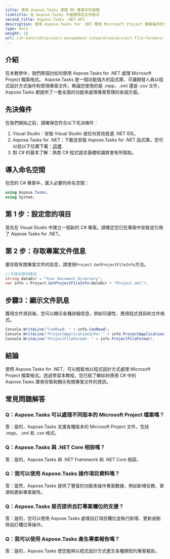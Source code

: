 ```yaml
---
title: 使用 Aspose.Tasks 掌握 MS 專案文件處理
linktitle: 在 Aspose.Tasks 中處理項目文件格式
second_title: Aspose.Tasks .NET API
description: 使用 Aspose.Tasks for .NET 釋放 Microsoft Project 檔案操作的強大功能。深入研究無縫整合和管理。
type: docs
weight: 18
url: /zh-hant/net/project-management-integration/project-file-formats/
---
```

## 介紹
在本教學中，我們將探討如何使用 Aspose.Tasks for .NET 處理 Microsoft Project 檔案格式。 Aspose.Tasks 是一個功能強大的函式庫，可讓開發人員以程式設計方式操作和管理專案文件。無論您使用的是 .mpp、.xml 還是 .csv 文件，Aspose.Tasks 都提供了一套全面的功能來處理專案管理的各個方面。
## 先決條件
在我們開始之前，請確保您符合以下先決條件：
1. Visual Studio：安裝 Visual Studio 或任何其他首選 .NET IDE。
2.  Aspose.Tasks for .NET：下載並安裝 Aspose.Tasks for .NET 函式庫。您可以從以下位置下載：[這裡](https://releases.aspose.com/tasks/net/).
3. 對 C# 的基本了解：熟悉 C# 程式語言基礎知識將會有所幫助。

## 導入命名空間
在您的 C# 專案中，匯入必要的命名空間：
```csharp
using Aspose.Tasks;
using System;

```
## 第 1 步：設定您的項目
首先在 Visual Studio 中建立一個新的 C# 專案。請確定您已在專案中安裝並引用了 Aspose.Tasks for .NET。
## 第 2 步：存取專案文件信息
要存取有關專案文件的信息，請使用`Project.GetProjectFileInfo`方法。
```csharp
//文檔目錄的路徑。
string dataDir = "Your Document Directory";
var info = Project.GetProjectFileInfo(dataDir + "Project.xml");
```
## 步驟3：顯示文件訊息
獲得文件資訊後，您可以顯示各種詳細信息，例如可讀性、應用程式資訊和文件格式。
```csharp
Console.WriteLine("CanRead: " + info.CanRead);
Console.WriteLine("ProjectApplicationInfo: " + info.ProjectApplicationInfo);
Console.WriteLine("ProjectFileFormat: " + info.ProjectFileFormat);
```

## 結論
使用 Aspose.Tasks for .NET，可以輕鬆地以程式設計方式處理 Microsoft Project 檔案格式。透過學習本教程，您已經了解如何使用 C# 中的 Aspose.Tasks 庫來存取和顯示有關專案文件的資訊。
## 常見問題解答
### Q：Aspose.Tasks 可以處理不同版本的 Microsoft Project 檔案嗎？
答：是的，Aspose.Tasks 支援各種版本的 Microsoft Project 文件，包括 .mpp、.xml 和 .csv 格式。
### Q：Aspose.Tasks 與 .NET Core 相容嗎？
答：是的，Aspose.Tasks 與 .NET Framework 和 .NET Core 相容。
### Q：我可以使用 Aspose.Tasks 操作項目資料嗎？
答：當然，Aspose.Tasks 提供了豐富的功能來操作專案數據，例如新增任務、資源和更新專案屬性。
### Q：Aspose.Tasks 是否提供自訂專案欄位的支援？
答：是的，您可以使用 Aspose.Tasks 處理自訂項目欄位並執行新增、更新或刪除自訂欄位等操作。
### Q：我可以使用 Aspose.Tasks 產生專案報告嗎？
答：是的，Aspose.Tasks 使您能夠以程式設計方式產生各種類型的專案報告。